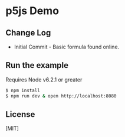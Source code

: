 # p5js Demo

## Change Log
  * Initial Commit - Basic formula found online.

## Run the example
  Requires Node v6.2.1 or greater

```bash
$ npm install
$ npm run dev & open http://localhost:8080
```

## License

[MIT]
